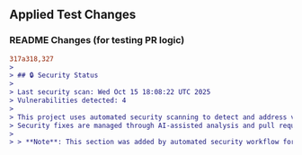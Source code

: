 ## Applied Test Changes

### README Changes (for testing PR logic)
```diff
317a318,327
> 
> ## 🔒 Security Status
> 
> Last security scan: Wed Oct 15 18:08:22 UTC 2025
> Vulnerabilities detected: 4
> 
> This project uses automated security scanning to detect and address vulnerabilities.
> Security fixes are managed through AI-assisted analysis and pull requests.
> 
> > **Note**: This section was added by automated security workflow for testing PR logic.
```
